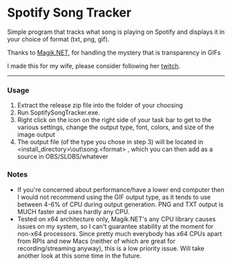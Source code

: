 ﻿# Spotify Song Tracker
Simple program that tracks what song is playing on Spotify and displays it in your choice of format (txt, png, gif).

Thanks to [Magik.NET](https://github.com/dlemstra/Magick.NET), for handling the mystery that is transparency in GIFs

I made this for my wife, please consider following her [twitch](https://www.twitch.tv/autumnmae).

----------------------------

### Usage

1. Extract the release zip file into the folder of your choosing
2. Run SoptifySongTracker.exe.
3. Right click on the icon on the right side of your task bar to get to the various settings, change the output type, font, colors, and size of the image output
4. The output file (of the type you chose in step 3) will be located in <install_directory>\out\song.\<format> , which you can then add as a source in OBS/SLOBS/whatever

### Notes

- If you're concerned about performance/have a lower end computer then I would not recommend using the GIF output type, as it tends to use between 4-6% of CPU during output generation. PNG and TXT output is MUCH faster and uses hardly any CPU.
- Tested on x64 architecture only, Magik.NET's any CPU library causes issues on my system, so I can't guarantee stability at the moment for non-x64 processors. Since pretty much everybody has x64 CPUs apart from RPIs and new Macs (neither of which are great for recording/streaming anyway), this is a low priority issue. Will take another look at this some time in the future.
